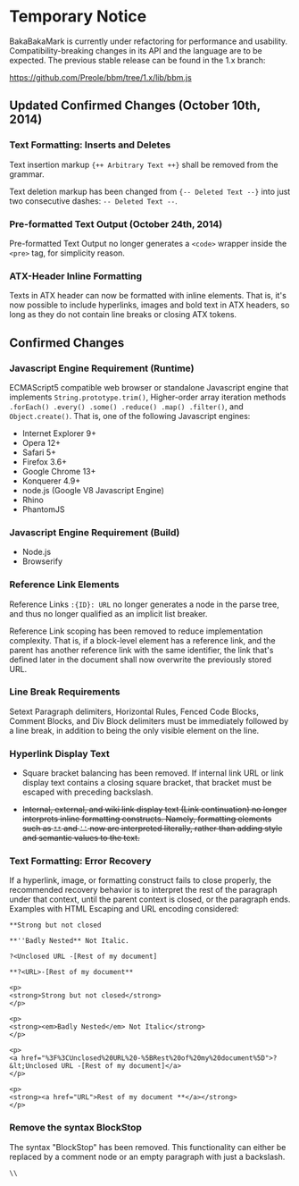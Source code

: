 Temporary Notice
================

BakaBakaMark is currently under refactoring for performance and usability. 
Compatibility-breaking changes in its API and the language are to be expected. 
The previous stable release can be found in the 1.x branch:

<https://github.com/Preole/bbm/tree/1.x/lib/bbm.js>



Updated Confirmed Changes (October 10th, 2014)
----------------------------------------------

### Text Formatting: Inserts and Deletes ###

Text insertion markup `{++ Arbitrary Text ++}` shall be removed from the 
grammar.
  
Text deletion markup has been changed from `{-- Deleted Text --}` into 
just two consecutive dashes: `-- Deleted Text --`.



### Pre-formatted Text Output (October 24th, 2014) ###

Pre-formatted Text Output no longer generates a `<code>` wrapper inside 
the `<pre>` tag, for simplicity reason.



### ATX-Header Inline Formatting ###

Texts in ATX header can now be formatted with inline elements. That is, 
it's now possible to include hyperlinks, images and bold text in ATX headers, 
so long as they do not contain line breaks or closing ATX tokens.





Confirmed Changes
-----------------

### Javascript Engine Requirement (Runtime) ###

ECMAScript5 compatible web browser or standalone Javascript engine that 
implements `String.prototype.trim()`, Higher-order array iteration methods 
`.forEach() .every() .some() .reduce() .map() .filter()`, and 
`Object.create()`. That is, one of the following Javascript engines:

- Internet Explorer 9+ 
- Opera 12+
- Safari 5+
- Firefox 3.6+
- Google Chrome 13+
- Konquerer 4.9+
- node.js (Google V8 Javascript Engine)
- Rhino
- PhantomJS




### Javascript Engine Requirement (Build) ###

- Node.js
- Browserify


### Reference Link Elements ###

Reference Links `:{ID}: URL` no longer generates a node in the parse tree, 
and thus no longer qualified as an implicit list breaker.

Reference Link scoping has been removed to reduce implementation complexity. 
That is, if a block-level element has a reference link, and the parent has 
another reference link with the same identifier, the link that's defined 
later in the document shall now overwrite the previously stored URL.



### Line Break Requirements ###

Setext Paragraph delimiters, Horizontal Rules, Fenced Code Blocks, Comment 
Blocks, and Div Block delimiters must be immediately followed by a line 
break, in addition to being the only visible element on the line.



### Hyperlink Display Text ###

- Square bracket balancing has been removed. If internal link URL or link 
  display text contains a closing square bracket, that bracket must be 
  escaped with preceding backslash.
  
- <del>Internal, external, and wiki link display text (Link continuation) no 
  longer interprets inline formatting constructs. Namely, formatting elements 
  such as `**` and `''` now are interpreted literally, rather than adding 
  style and semantic values to the text.</del>



### Text Formatting: Error Recovery ###

If a hyperlink, image, or formatting construct fails to close properly, 
the recommended recovery behavior is to interpret the rest of the paragraph 
under that context, until the parent context is closed, or the paragraph ends. 
Examples with HTML Escaping and URL encoding considered:

```
**Strong but not closed

**''Badly Nested** Not Italic.

?<Unclosed URL -[Rest of my document]

**?<URL>-[Rest of my document**
```

```
<p>
<strong>Strong but not closed</strong>
</p>

<p>
<strong><em>Badly Nested</em> Not Italic</strong>
</p>

<p>
<a href="%3F%3CUnclosed%20URL%20-%5BRest%20of%20my%20document%5D">?&lt;Unclosed URL -[Rest of my document]</a>
</p>

<p>
<strong><a href="URL">Rest of my document **</a></strong>
</p>
```


### Remove the syntax BlockStop ###

The syntax "BlockStop" has been removed. This functionality can either be 
replaced by a comment node or an empty paragraph with just a backslash.

```
\\
```


